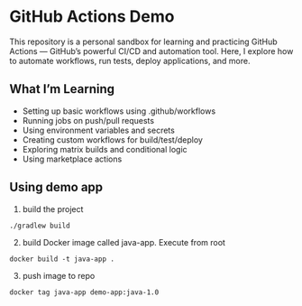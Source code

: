 # GitHub Actions Demo

This repository is a personal sandbox for learning and practicing GitHub Actions — GitHub’s powerful CI/CD and automation tool.
Here, I explore how to automate workflows, run tests, deploy applications, and more.

## What I’m Learning

- Setting up basic workflows using .github/workflows
- Running jobs on push/pull requests
- Using environment variables and secrets
- Creating custom workflows for build/test/deploy
- Exploring matrix builds and conditional logic
- Using marketplace actions

## Using demo app

1. build the project

```
./gradlew build
```

2. build Docker image called java-app. Execute from root

```
docker build -t java-app .
```

3. push image to repo

```
docker tag java-app demo-app:java-1.0
```

